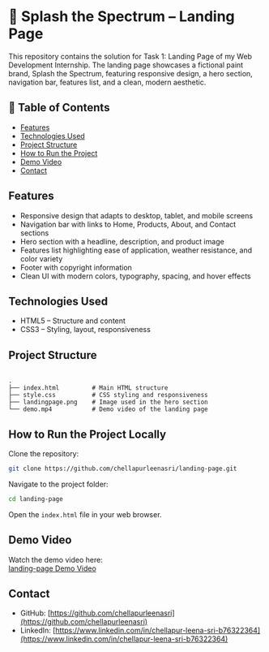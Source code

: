 # 🎨 Splash the Spectrum – Landing Page

This repository contains the solution for Task 1: Landing Page of my Web Development Internship. The landing page showcases a fictional paint brand, Splash the Spectrum, featuring responsive design, a hero section, navigation bar, features list, and a clean, modern aesthetic.

## 📑 Table of Contents

- [Features](#features)
- [Technologies Used](#technologies-used)
- [Project Structure](#project-structure)
- [How to Run the Project](#how-to-run-the-project)
- [Demo Video](#demo-video)
- [Contact](#contact)

## Features

- Responsive design that adapts to desktop, tablet, and mobile screens
- Navigation bar with links to Home, Products, About, and Contact sections
- Hero section with a headline, description, and product image
- Features list highlighting ease of application, weather resistance, and color variety
- Footer with copyright information
- Clean UI with modern colors, typography, spacing, and hover effects

## Technologies Used

- HTML5 – Structure and content
- CSS3 – Styling, layout, responsiveness

## Project Structure

```

.
├── index.html         # Main HTML structure
├── style.css          # CSS styling and responsiveness
├── landingpage.png    # Image used in the hero section
└── demo.mp4           # Demo video of the landing page

````

## How to Run the Project Locally

Clone the repository:

```bash
git clone https://github.com/chellapurleenasri/landing-page.git
````

Navigate to the project folder:

```bash
cd landing-page
```

Open the `index.html` file in your web browser.

##  Demo Video

Watch the demo video here:  
[landing-page Demo Video](https://github.com/chellapurleenasri/landing-page/raw/refs/heads/main/landing-page.mp4)

## Contact

* GitHub: [https://github.com/chellapurleenasri](https://github.com/chellapurleenasri)
* LinkedIn: [https://www.linkedin.com/in/chellapur-leena-sri-b76322364](https://www.linkedin.com/in/chellapur-leena-sri-b76322364)
